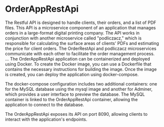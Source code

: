 # OrderAppRestApi
The Restful API is designed to handle clients, their orders, and a list of PDF files. This API is a microservice component of an application that manages orders in a large-format digital printing company. The API works in conjunction with another microservice called "podliczacz," which is responsible for calculating the surface areas of clients' PDFs and estimating the price for client orders. The OrderRestApi and podliczacz microservices communicate with each other to facilitate the order management process.
...
The OrderAppRestApi application can be containerized and deployed using Docker. To create the Docker image, you can use a Dockerfile that contains the necessary instructions for building the image. Once the image is created, you can deploy the application using docker-compose.

The docker-compose configuration includes two additional containers: one for the MySQL database using the mysql image and another for Adminer, which provides a user interface to preview the database. The MySQL container is linked to the OrderAppRestApi container, allowing the application to connect to the database.

The OrderAppRestApi exposes its API on port 8090, allowing clients to interact with the application's endpoints.
